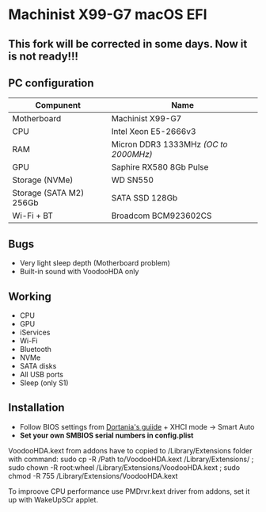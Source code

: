 # Machinist X99-G7 macOS EFI

## This fork will be corrected in some days. Now it is not ready!!!

## PC configuration
| Compunent | Name |
| - | - |
| Motherboard | Machinist X99-G7 |
| CPU | Intel Xeon E5-2666v3 |
| RAM | Micron DDR3 1333MHz *(OC to 2000MHz)* |
| GPU | Saphire RX580 8Gb Pulse | 
| Storage (NVMe) | WD SN550 |
| Storage (SATA M2) 256Gb | SATA SSD 128Gb |
| Wi-Fi + BT | Broadcom BCM923602CS |

## Bugs
* Very light sleep depth (Motherboard problem)
* Built-in sound with VoodooHDA only

## Working
* CPU
* GPU
* iServices
* Wi-Fi
* Bluetooth
* NVMe
* SATA disks
* All USB ports
* Sleep (only S1)

## Installation
* Follow BIOS settings from [Dortania's guiide](https://dortania.github.io/OpenCore-Install-Guide/config-HEDT/haswell-e.html#intel-bios-settings) + XHCI mode -> Smart Auto
* **Set your own SMBIOS serial numbers in config.plist**

VoodooHDA.kext from addons have to copied to /Library/Extensions folder with command:
sudo cp -R /Path to/VoodooHDA.kext /Library/Extensions/ ; sudo chown -R root:wheel /Library/Extensions/VoodooHDA.kext ; sudo chmod -R 755  /Library/Extensions/VoodooHDA.kext 

To improove CPU performance use PMDrvr.kext driver from addons, set it up with WakeUpSCr applet. 
